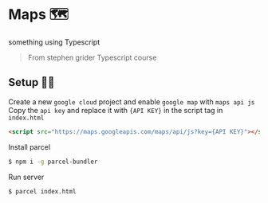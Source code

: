 # Maps 🗺️

something using Typescript

> From stephen grider Typescript course

## Setup 👷‍♂️

Create a new `google cloud` project and enable `google map` with `maps api js`
Copy the `api key` and replace it with `{API KEY}` in the script tag in `index.html`

```html
<script src="https://maps.googleapis.com/maps/api/js?key={API KEY}"></script>
```

Install parcel

```bash
$ npm i -g parcel-bundler
```

Run server

```bash
$ parcel index.html
```
